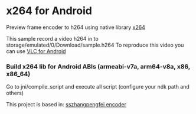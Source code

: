 # x264 for Android

Preview frame encoder to h264 using native library [x264]

This sample record a video h264 in to storage/emulated/0/Download/sample.h264
To reproduce this video you can use [VLC for Android]

### Build x264 lib for Android ABIs (armeabi-v7a, arm64-v8a, x86, x86_64)

Go to jni/compile_script and execute all script (configure your ndk path and others)

This project is based in: [sszhangpengfei encoder]

[sszhangpengfei encoder]: https://github.com/sszhangpengfei/android_x264_encoder
[x264]: https://www.videolan.org/developers/x264.html
[VLC for Android]: https://play.google.com/store/apps/details?id=org.videolan.vlc&hl=es_CO
